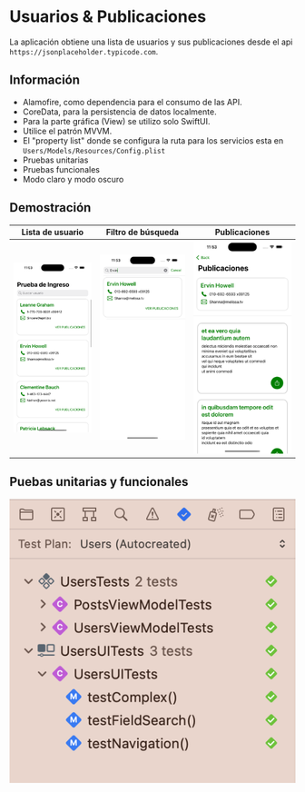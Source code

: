 # Usuarios & Publicaciones

La aplicación obtiene una lista de usuarios y sus publicaciones desde el api `https://jsonplaceholder.typicode.com`.

## Información

- Alamofire, como dependencia para el consumo de las API.
- CoreData, para la persistencia de datos localmente.
- Para la parte gráfica (View) se utilizo solo SwiftUI.
- Utilice el patrón MVVM.
- El "property list" donde se configura la ruta para los servicios esta en `Users/Models/Resources/Config.plist`
- Pruebas unitarias
- Pruebas funcionales
- Modo claro y modo oscuro

## Demostración

| Lista de usuario | Filtro de búsqueda | Publicaciones |
|------------------|--------------------|---------------|
| ![Imagen 1](demo-1.png)| ![Imagen 2](demo-2.png) | ![Imagen 3](demo-3.png) |

## Puebas unitarias y funcionales

![Test](tests.png)
